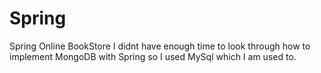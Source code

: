 # Spring
Spring Online BookStore
I didnt have enough time to look through how to implement MongoDB with Spring so I used MySql which I am used to.
